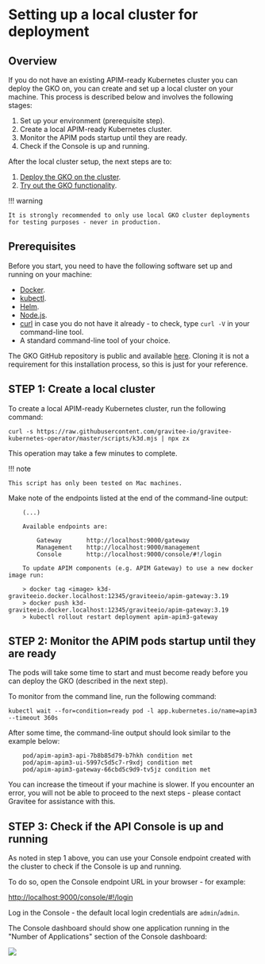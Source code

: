 # Setting up a local cluster for deployment

## Overview

If you do not have an existing APIM-ready Kubernetes cluster you can deploy the GKO on, you can create and set up a local cluster on your machine. This process is described below and involves the following stages:

1. Set up your environment (prerequisite step).
2. Create a local APIM-ready Kubernetes cluster.
3. Monitor the APIM pods startup until they are ready.
4. Check if the Console is up and running.

After the local cluster setup, the next steps are to:

1. [Deploy the GKO on the cluster](apim-kubernetes-operator-installation-cluster.md).
2. [Try out the GKO functionality](apim-kubernetes-operator-user-guide-play.md).

!!! warning

```
It is strongly recommended to only use local GKO cluster deployments for testing purposes - never in production.
```

## Prerequisites

Before you start, you need to have the following software set up and running on your machine:

* [Docker](https://www.docker.com/).
* [kubectl](https://kubernetes.io/docs/tasks/tools/#kubectl).
* [Helm](https://helm.sh/docs/intro/install/).
* [Node.js](https://nodejs.org/en/download/).
* [curl](https://curl.se/) in case you do not have it already - to check, type `curl -V` in your command-line tool.
* A standard command-line tool of your choice.

The GKO GitHub repository is public and available [here](https://github.com/gravitee-io/gravitee-kubernetes-operator). Cloning it is not a requirement for this installation process, so this is just for your reference.

## STEP 1: Create a local cluster

To create a local APIM-ready Kubernetes cluster, run the following command:

```
curl -s https://raw.githubusercontent.com/gravitee-io/gravitee-kubernetes-operator/master/scripts/k3d.mjs | npx zx
```

This operation may take a few minutes to complete.

!!! note

```
This script has only been tested on Mac machines.
```

Make note of the endpoints listed at the end of the command-line output:

```
    (...)

    Available endpoints are:

        Gateway       http://localhost:9000/gateway
        Management    http://localhost:9000/management
        Console       http://localhost:9000/console/#!/login

    To update APIM components (e.g. APIM Gateway) to use a new docker image run:

    > docker tag <image> k3d-graviteeio.docker.localhost:12345/graviteeio/apim-gateway:3.19
    > docker push k3d-graviteeio.docker.localhost:12345/graviteeio/apim-gateway:3.19
    > kubectl rollout restart deployment apim-apim3-gateway
```

## STEP 2: Monitor the APIM pods startup until they are ready

The pods will take some time to start and must become ready before you can deploy the GKO (described in the next step).

To monitor from the command line, run the following command:

```
kubectl wait --for=condition=ready pod -l app.kubernetes.io/name=apim3 --timeout 360s
```

After some time, the command-line output should look similar to the example below:

```
    pod/apim-apim3-api-7b8b85d79-b7hkh condition met
    pod/apim-apim3-ui-5997c5d5c7-r9xdj condition met
    pod/apim-apim3-gateway-66cbd5c9d9-tv5jz condition met
```

You can increase the timeout if your machine is slower. If you encounter an error, you will not be able to proceed to the next steps - please contact Gravitee for assistance with this.

## STEP 3: Check if the API Console is up and running

As noted in step 1 above, you can use your Console endpoint created with the cluster to check if the Console is up and running.

To do so, open the Console endpoint URL in your browser - for example:

[http://localhost:9000/console/#!/login](http://localhost:9000/console/#!/login)

Log in the Console - the default local login credentials are `admin`/`admin`.

The Console dashboard should show one application running in the "Number of Applications" section of the Console dashboard:

![](../../../images/apim/3.x/kubernetes/gko-deployment-local-console-1.png)
